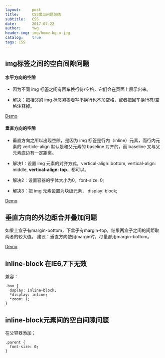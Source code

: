 ```yaml
---
layout:     post
title:      CSS常见问题总结
subtitle:   CSS
date:       2017-07-22
author:     Ywg
header-img: img/home-bg-o.jpg
catalog:    true
tags: CSS
---
```


## img标签之间的空白间隙问题

#### 水平方向的空隙
- 因为不同 img 标签之间有回车换行符/空格，它们会在页面上展示出来。

- 解决：把相邻的 img 标签紧挨着写不换行也不加空格，或者把回车换行符/空格注释掉。

[Demo](https://codepen.io/ywg228/pen/brbvLW)

#### 垂直方向的空隙
- 垂直方向之所以出现空隙，是因为 img 标签是行内（inline）元素，而行内元素的 verticle-align 默认是和父元素的 baseline 对齐的，而 baseline 又与父元素底边有一定距离。

- 解决1：设置 img 元素的对齐方式，vertical-align: bottom, vertical-align: middle, **vertical-align: top**，都可以。

- 解决2：设置容器的字体大小为0，font-size: 0;

- 解决3：把 img 元素设置为块级元素， display: block;

[Demo](https://codepen.io/ywg228/pen/EvYEpM)


## 垂直方向的外边距合并叠加问题
如果上盒子有margin-bottom，下盒子有margin-top，结果两盒子之间的间距取两者的较大值。
建议：垂直方向使用margin时，尽量都用margin-bottom。

[Demo](https://codepen.io/ywg228/pen/EvRbPm)

## inline-block 在IE6,7下无效
兼容：
```
.box {
  dsplay: inline-block;
  *display: inline;
  *zoom: 1;
}
```

## inline-block元素间的空白间隙问题
在父容器添加；
```
.parent {
  font-size: 0;
}
```
